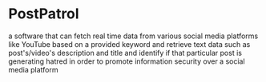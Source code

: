 # PostPatrol
a software that can fetch real time data from various social media platforms like YouTube based on a provided keyword and retrieve text data such as post's/video's description and title and identify if that particular post is generating hatred in order to promote information security over a social media platform

